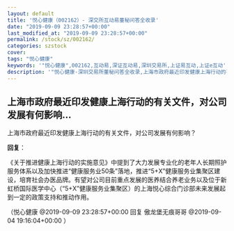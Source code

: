 ```yaml
---
layout: default
title: '悦心健康（002162）- 深交所互动易董秘问答全收录'
date: "2019-09-09 23:28:57+00:00"
last_modified_at: "2019-09-09 23:28:57+00:00"
permalink: /stock/sz/002162/
categories: szstock
cover: 
tags: "悦心健康"
keywords: '"悦心健康",002162,互动易,深证互动易,深圳交易所,上证易互动,上证e互动'
description: '"悦心健康-深圳交易所董秘问答全收录,上海市政府最近印发健康上海行动的有关文件，对公司发展有何影响？"'
---
```


## 上海市政府最近印发健康上海行动的有关文件，对公司发展有何影响...

上海市政府最近印发健康上海行动的有关文件，对公司发展有何影响？

**回复**：

《关于推进健康上海行动的实施意见》中提到了大力发展专业化的老年人长期照护服务体系以及加快推进“健康服务业50条”落地，推进“5+X”健康服务业集聚区建设，培育社会办医品牌。有望对公司目前重点发展的医养结合养老业务以及位于新虹桥国际医学中心（“5+X”健康服务业集聚区）的上海悦心综合门诊部未来发展起到一定的政策支持和推动作用。 

（悦心健康  @2019-09-09 23:28:57+00:00 回复 傲龙堡无痕哥哥  @2019-09-04 19:16:04+00:00 ）

